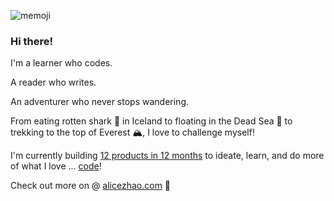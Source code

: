 ![memoji](https://user-images.githubusercontent.com/66543449/148670504-0de5b0f7-701e-42df-a404-6fbcaf002f07.png)

### Hi there!

I'm a learner who codes. 

A reader who writes. 

An adventurer who never stops wandering. 

From eating rotten shark 🦈 in Iceland to floating in the Dead Sea 🌊 to trekking to the top of Everest 🏔️, I love to challenge myself!

I'm currently building [12 products in 12 months](https://www.12products.xyz/) to ideate, learn, and do more of what I love ... [code](https://github.com/12products)! 

Check out more on @ [alicezhao.com](alicezhao.com) 🌱

<!--
**alicelovescake/alicelovescake** is a ✨ _special_ ✨ repository because its `README.md` (this file) appears on your GitHub profile.

Here are some ideas to get you started:

- 🔭 I’m currently working on ...
- 🌱 I’m currently learning ...
- 👯 I’m looking to collaborate on ...
- 🤔 I’m looking for help with ...
- 💬 Ask me about ...
- 📫 How to reach me: ...
- 😄 Pronouns: ...
- ⚡ Fun fact: ...
-->
